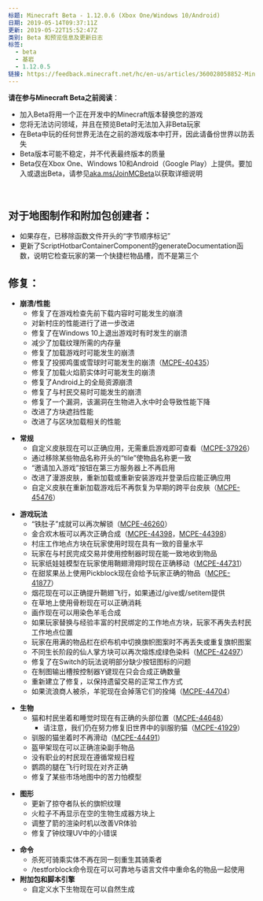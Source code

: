 ```yaml
---
标题: Minecraft Beta - 1.12.0.6 (Xbox One/Windows 10/Android)
日期: 2019-05-14T09:37:11Z
更新: 2019-05-22T15:52:47Z
类别: Beta 和预览信息及更新日志
标签:
  - beta
  - 基岩
  - 1.12.0.5
链接: https://feedback.minecraft.net/hc/en-us/articles/360028058852-Minecraft-Beta-1-12-0-6-Xbox-One-Windows-10-Android
---
```


**请在参与Minecraft Beta之前阅读**：

- 加入Beta将用一个正在开发中的Minecraft版本替换您的游戏
- 您将无法访问领域，并且在预览Beta时无法加入非Beta玩家
- 在Beta中玩的任何世界无法在之前的游戏版本中打开，因此请备份世界以防丢失
- Beta版本可能不稳定，并不代表最终版本的质量
- Beta仅在Xbox One、Windows 10和Android（Google Play）上提供。要加入或退出Beta，请参见[aka.ms/JoinMCBeta](https://aka.ms/JoinMCBeta)以获取详细说明

 

## 对于地图制作和附加包创建者：

- 如果存在，已移除函数文件开头的“字节顺序标记”
- 更新了ScriptHotbarContainerComponent的generateDocumentation函数，说明它检查玩家的第一个快捷栏物品槽，而不是第三个

## **修复：**

- **崩溃/性能**
  - 修复了在游戏检查先前下载内容时可能发生的崩溃
  - 对新村庄的性能进行了进一步改进
  - 修复了在Windows 10上退出游戏时有时发生的崩溃
  - 减少了加载纹理所需的内存量
  - 修复了加载游戏时可能发生的崩溃
  - 修复了投掷鸡蛋或雪球时可能发生的崩溃（[MCPE-40435](https://bugs.mojang.com/browse/MCPE-40435)）
  - 修复了加载火焰箭实体时可能发生的崩溃
  - 修复了Android上的全局资源崩溃
  - 修复了与村民交易时可能发生的崩溃
  - 修复了一个漏洞，该漏洞在生物进入水中时会导致性能下降
  - 改进了方块遮挡性能
  - 改进了与区块加载相关的性能

<!-- -->

- **常规**
  - 自定义皮肤现在可以正确应用，无需重启游戏即可查看（[MCPE-37926](https://bugs.mojang.com/browse/MCPE-37926)）
  - 通过移除某些物品名称开头的“tile”使物品名称更一致
  - “邀请加入游戏”按钮在第三方服务器上不再启用
  - 改进了漫游皮肤，重新加载或重新安装游戏并登录后应能正确应用
  - 自定义皮肤在重新加载游戏后不再恢复为早期的跨平台皮肤（[MCPE-45476](https://bugs.mojang.com/browse/MCPE-45476)）  
      

<!-- -->

- **游戏玩法**
  - “铁肚子”成就可以再次解锁（[MCPE-46260](https://bugs.mojang.com/browse/MCPE-46260)）
  - 金合欢木板可以再次正确合成（[MCPE-44398](https://bugs.mojang.com/browse/MCPE-44398)，[MCPE-44398](https://bugs.mojang.com/browse/MCPE-44398)）
  - 村庄工作地点方块在玩家使用时现在具有一致的音量水平
  - 玩家在与村民完成交易并使用控制器时现在能一致地收到物品
  - 玩家纸娃娃模型在玩家使用鞘翅滑翔时现在正确移动（[MCPE-44731](https://bugs.mojang.com/browse/MCPE-44731)）
  - 在甜浆果丛上使用Pickblock现在会给予玩家正确的物品（[MCPE-41877](https://bugs.mojang.com/browse/MCPE-41877)）
  - 烟花现在可以正确提升鞘翅飞行，如果通过/give或/setitem提供
  - 在草地上使用骨粉现在可以正确消耗
  - 画作现在可以用染色羊毛合成
  - 如果玩家替换与经验丰富的村民绑定的工作地点方块，玩家不再失去村民工作地点位置
  - 玩家在用满的物品栏在织布机中切换旗帜图案时不再丢失或重复旗帜图案
  - 不同生长阶段的仙人掌方块可以再次熔炼成绿色染料（[MCPE-42497](https://bugs.mojang.com/browse/MCPE-42497)）
  - 修复了在Switch的玩法说明部分缺少按钮图标的问题
  - 在制图输出槽按控制器Y键现在只会合成正确数量
  - 重新建立了修复，以保持遗留交易的正常工作方式
  - 如果流浪商人被杀，羊驼现在会掉落它们的拴绳（[MCPE-44704](https://bugs.mojang.com/browse/MCPE-44704)）

<!-- -->

- **生物**
  - 猫和村民坐着和睡觉时现在有正确的头部位置（[MCPE-44648](https://bugs.mojang.com/browse/MCPE-44648)）
    - 请注意，我们仍在努力修复旧世界中的驯服豹猫（[MCPE-41929](https://bugs.mojang.com/browse/MCPE-41929)）
  - 驯服的猫坐着时不再滑动（[MCPE-44491](https://bugs.mojang.com/browse/MCPE-44491)）
  - 盔甲架现在可以正确渲染副手物品
  - 没有职业的村民现在遵循常规日程
  - 鹦鹉的腿在飞行时现在对齐正确
  - 修复了某些市场地图中的苦力怕模型

<!-- -->

- **图形**
  - 更新了掠夺者队长的旗帜纹理
  - 火粒子不再显示在空的生物生成器方块上
  - 调整了箭的渲染时机以改善VR体验
  - 修复了钟纹理UV中的小错误

<!-- -->

- **命令**
  - 杀死可骑乘实体不再在同一刻重生其骑乘者
  - /testforblock命令现在可以可靠地与语言文件中重命名的物品一起使用
- **附加包和脚本引擎**
  - 自定义水下生物现在可以自然生成